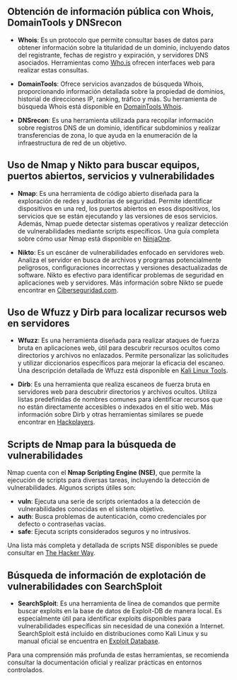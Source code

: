 ## Obtención de información pública con Whois, DomainTools y DNSrecon

- **Whois**: Es un protocolo que permite consultar bases de datos para obtener información sobre la titularidad de un dominio, incluyendo datos del registrante, fechas de registro y expiración, y servidores DNS asociados. Herramientas como [Who.is](https://who.is/) ofrecen interfaces web para realizar estas consultas.

- **DomainTools**: Ofrece servicios avanzados de búsqueda Whois, proporcionando información detallada sobre la propiedad de dominios, historial de direcciones IP, ranking, tráfico y más. Su herramienta de búsqueda Whois está disponible en [DomainTools Whois](https://whois.domaintools.com/).

- **DNSrecon**: Es una herramienta utilizada para recopilar información sobre registros DNS de un dominio, identificar subdominios y realizar transferencias de zona, lo que ayuda en la enumeración de la infraestructura de red de un objetivo.

## Uso de Nmap y Nikto para buscar equipos, puertos abiertos, servicios y vulnerabilidades

- **Nmap**: Es una herramienta de código abierto diseñada para la exploración de redes y auditorías de seguridad. Permite identificar dispositivos en una red, los puertos abiertos en esos dispositivos, los servicios que se están ejecutando y las versiones de esos servicios. Además, Nmap puede detectar sistemas operativos y realizar detección de vulnerabilidades mediante scripts específicos. Una guía completa sobre cómo usar Nmap está disponible en [NinjaOne](https://www.ninjaone.com/es/blog/utilizar-nmap-guia-completa/).

- **Nikto**: Es un escáner de vulnerabilidades enfocado en servidores web. Analiza el servidor en busca de archivos y programas potencialmente peligrosos, configuraciones incorrectas y versiones desactualizadas de software. Nikto es efectivo para identificar problemas de seguridad en aplicaciones web y servidores. Más información sobre Nikto se puede encontrar en [Ciberseguridad.com](https://ciberseguridad.com/herramientas/software/nikto/).

## Uso de Wfuzz y Dirb para localizar recursos web en servidores

- **Wfuzz**: Es una herramienta diseñada para realizar ataques de fuerza bruta en aplicaciones web, útil para descubrir recursos ocultos como directorios y archivos no enlazados. Permite personalizar las solicitudes y utilizar diccionarios específicos para mejorar la eficacia del escaneo. Una descripción detallada de Wfuzz está disponible en [Kali Linux Tools](https://www.kali.org/tools/wfuzz/).

- **Dirb**: Es una herramienta que realiza escaneos de fuerza bruta en servidores web para descubrir directorios y archivos ocultos. Utiliza listas predefinidas de nombres comunes para identificar recursos que no están directamente accesibles o indexados en el sitio web. Más información sobre Dirb y otras herramientas similares se puede encontrar en [Hackplayers](https://www.hackplayers.com/2018/01/diccionarios-para-el-descubrimiento-de-rutas.html).

## Scripts de Nmap para la búsqueda de vulnerabilidades

Nmap cuenta con el **Nmap Scripting Engine (NSE)**, que permite la ejecución de scripts para diversas tareas, incluyendo la detección de vulnerabilidades. Algunos scripts útiles son:

- **vuln**: Ejecuta una serie de scripts orientados a la detección de vulnerabilidades conocidas en el sistema objetivo.
- **auth**: Busca problemas de autenticación, como credenciales por defecto o contraseñas vacías.
- **safe**: Ejecuta scripts considerados seguros y no intrusivos.

Una lista más completa y detallada de scripts NSE disponibles se puede consultar en [The Hacker Way](https://thehackerway.es/2024/02/12/15-scripts-nse-disponibles-en-nmap/).

## Búsqueda de información de explotación de vulnerabilidades con SearchSploit

- **SearchSploit**: Es una herramienta de línea de comandos que permite buscar exploits en la base de datos de Exploit-DB de manera local. Es especialmente útil para identificar exploits disponibles para vulnerabilidades específicas sin necesidad de una conexión a Internet. SearchSploit está incluido en distribuciones como Kali Linux y su manual oficial se encuentra en [Exploit Database](https://www.exploit-db.com/searchsploit).

Para una comprensión más profunda de estas herramientas, se recomienda consultar la documentación oficial y realizar prácticas en entornos controlados.
